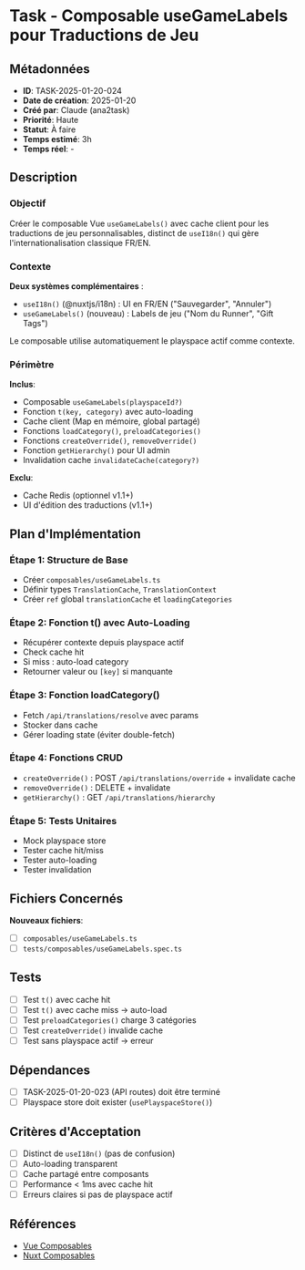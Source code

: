 # Task - Composable useGameLabels pour Traductions de Jeu

## Métadonnées

- **ID**: TASK-2025-01-20-024
- **Date de création**: 2025-01-20
- **Créé par**: Claude (ana2task)
- **Priorité**: Haute
- **Statut**: À faire
- **Temps estimé**: 3h
- **Temps réel**: -

## Description

### Objectif

Créer le composable Vue `useGameLabels()` avec cache client pour les traductions de jeu personnalisables, distinct de `useI18n()` qui gère l'internationalisation classique FR/EN.

### Contexte

**Deux systèmes complémentaires** :
- `useI18n()` (@nuxtjs/i18n) : UI en FR/EN ("Sauvegarder", "Annuler")
- `useGameLabels()` (nouveau) : Labels de jeu ("Nom du Runner", "Gift Tags")

Le composable utilise automatiquement le playspace actif comme contexte.

### Périmètre

**Inclus**:
- Composable `useGameLabels(playspaceId?)`
- Fonction `t(key, category)` avec auto-loading
- Cache client (Map en mémoire, global partagé)
- Fonctions `loadCategory()`, `preloadCategories()`
- Fonctions `createOverride()`, `removeOverride()`
- Fonction `getHierarchy()` pour UI admin
- Invalidation cache `invalidateCache(category?)`

**Exclu**:
- Cache Redis (optionnel v1.1+)
- UI d'édition des traductions (v1.1+)

## Plan d'Implémentation

### Étape 1: Structure de Base

- Créer `composables/useGameLabels.ts`
- Définir types `TranslationCache`, `TranslationContext`
- Créer `ref` global `translationCache` et `loadingCategories`

### Étape 2: Fonction t() avec Auto-Loading

- Récupérer contexte depuis playspace actif
- Check cache hit
- Si miss : auto-load category
- Retourner valeur ou `[key]` si manquante

### Étape 3: Fonction loadCategory()

- Fetch `/api/translations/resolve` avec params
- Stocker dans cache
- Gérer loading state (éviter double-fetch)

### Étape 4: Fonctions CRUD

- `createOverride()` : POST `/api/translations/override` + invalidate cache
- `removeOverride()` : DELETE + invalidate
- `getHierarchy()` : GET `/api/translations/hierarchy`

### Étape 5: Tests Unitaires

- Mock playspace store
- Tester cache hit/miss
- Tester auto-loading
- Tester invalidation

## Fichiers Concernés

**Nouveaux fichiers**:
- [ ] `composables/useGameLabels.ts`
- [ ] `tests/composables/useGameLabels.spec.ts`

## Tests

- [ ] Test `t()` avec cache hit
- [ ] Test `t()` avec cache miss → auto-load
- [ ] Test `preloadCategories()` charge 3 catégories
- [ ] Test `createOverride()` invalide cache
- [ ] Test sans playspace actif → erreur

## Dépendances

- [ ] TASK-2025-01-20-023 (API routes) doit être terminé
- [ ] Playspace store doit exister (`usePlayspaceStore()`)

## Critères d'Acceptation

- [ ] Distinct de `useI18n()` (pas de confusion)
- [ ] Auto-loading transparent
- [ ] Cache partagé entre composants
- [ ] Performance < 1ms avec cache hit
- [ ] Erreurs claires si pas de playspace actif

## Références

- [Vue Composables](https://vuejs.org/guide/reusability/composables.html)
- [Nuxt Composables](https://nuxt.com/docs/guide/directory-structure/composables)
